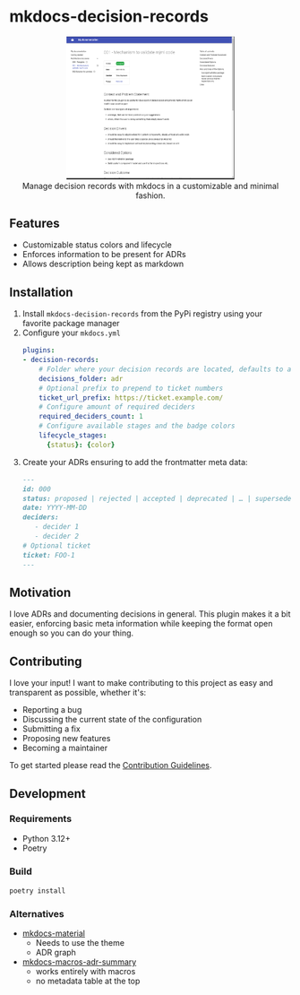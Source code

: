 mkdocs-decision-records
==

<p align="center">
	<img width="300" src="https://raw.githubusercontent.com/timo-reymann/mkdocs-decision-records/main/.github/images/demo.png">
    <br />
    Manage decision records with mkdocs in a customizable and minimal fashion.
</p>



## Features

- Customizable status colors and lifecycle
- Enforces information to be present for ADRs
- Allows description being kept as markdown

## Installation

1. Install `mkdocs-decision-records` from the PyPi registry using your favorite package manager
2. Configure your `mkdocs.yml`
   ```yaml
   plugins:
   - decision-records:
       # Folder where your decision records are located, defaults to adr
       decisions_folder: adr
       # Optional prefix to prepend to ticket numbers
       ticket_url_prefix: https://ticket.example.com/
       # Configure amount of required deciders
       required_deciders_count: 1
       # Configure available stages and the badge colors
       lifecycle_stages:
         {status}: {color}
   ```
3. Create your ADRs ensuring to add the frontmatter meta data:
   ```markdown
   ---
   id: 000
   status: proposed | rejected | accepted | deprecated | … | superseded by
   date: YYYY-MM-DD
   deciders:
      - decider 1
      - decider 2
   # Optional ticket
   ticket: FOO-1
   ---
   ```

## Motivation

I love ADRs and documenting decisions in general. This plugin makes it a bit easier, enforcing basic meta information
while keeping the format open enough so you can do your thing.

## Contributing

I love your input! I want to make contributing to this project as easy and transparent as possible, whether it's:

- Reporting a bug
- Discussing the current state of the configuration
- Submitting a fix
- Proposing new features
- Becoming a maintainer

To get started please read the [Contribution Guidelines](./CONTRIBUTING.md).

## Development

### Requirements

- Python 3.12+
- Poetry

### Build

````sh
poetry install
````

### Alternatives

- [mkdocs-material](https://pypi.org/project/mkdocs-material-adr/)
    - Needs to use the theme
    - ADR graph
- [mkdocs-macros-adr-summary](https://github.com/febus982/mkdocs-macros-adr-summary)
    - works entirely with macros
    - no metadata table at the top